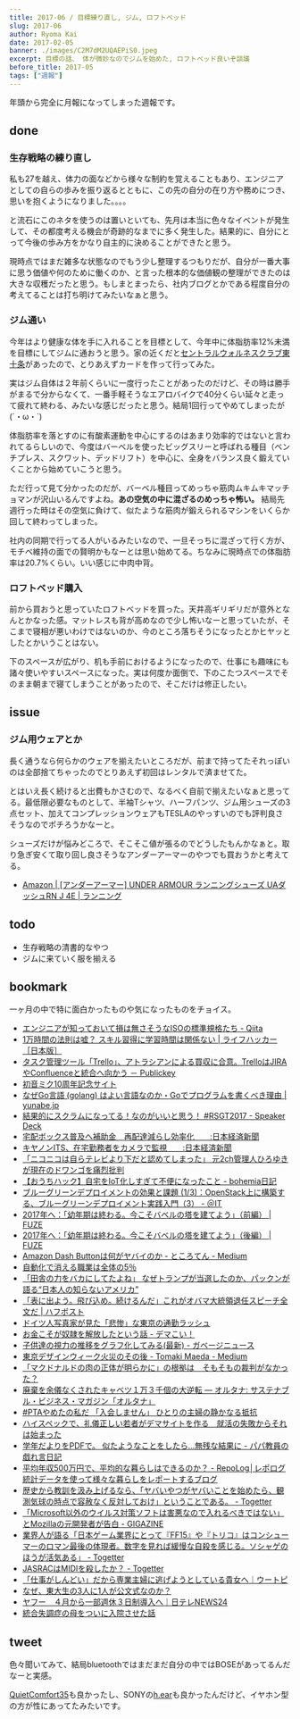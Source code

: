 ```yaml
---
title: 2017-06 / 目標練り直し, ジム, ロフトベッド
slug: 2017-06
author: Ryoma Kai
date: 2017-02-05
banner: ./images/C2M7dM2UQAEPiS0.jpeg
excerpt: 目標の話、 体が微妙なのでジムを始めた, ロフトベッド良いぞ談議
before_title: 2017-05
tags: ["週報"]
---
```


年頭から完全に月報になってしまった週報です。

done
----

###  生存戦略の練り直し

私も27を越え、体力の面などから様々な制約を覚えることもあり、エンジニアとしての自らの歩みを振り返るとともに、この先の自分の在り方や務めにつき、思いを抱くようになりました。。。。

と流石にこのネタを使うのは置いといても、先月は本当に色々なイベントが発生して、その都度考える機会が奇跡的なまでに多く発生した。結果的に、自分にとって今後の歩み方をかなり自主的に決めることができたと思う。

現時点ではまだ雑多な状態なのでもう少し整理するつもりだが、自分が一番大事に思う価値や何のために働くのか、と言った根本的な価値観の整理ができたのは大きな収穫だったと思う。もしまとまったら、社内ブログとかである程度自分の考えてることは打ち明けてみたいなぁと思う。

###  ジム通い

今年はより健康な体を手に入れることを目標として、今年中に体脂肪率12%未満を目標にしてジムに通おうと思う。家の近くだと[セントラルウォルネスクラブ東十条](https://www.central.co.jp/club/higashijujo/)があったので、とりあえずカードを作って行ってみた。

実はジム自体は２年前くらいに一度行ったことがあったのだけど、その時は勝手がまるで分からなくて、一番手軽そうなエアロバイクで40分くらい延々と走って疲れて終わる、みたいな感じだったと思う。結局1回行ってやめてしまったが(´・ω・`)　

体脂肪率を落とすのに有酸素運動を中心にするのはあまり効率的ではないと言われてるらしいので、今度はバーベルを使ったビッグスリーと呼ばれる種目（ベンチプレス、スクワット、デッドリフト）を中心に、全身をバランス良く鍛えていくことから始めていこうと思う。

ただ行って見て分かったのだが、バーベル種目ってめっちゃ筋肉ムキムキマッチョマンが沢山いるんですよね。**あの空気の中に混ざるのめっちゃ怖い。** 結局先週行った時はその空気に負けて、似たような筋肉が鍛えられるマシンをいくらか回して終わってしまった。

社内の同期で行ってる人がいるみたいなので、一旦そっちに混ざって行く方が、モチベ維持の面での賢明かもなーとは思い始めてる。ちなみに現時点での体脂肪率は20.7%くらい。いい感じに中肉中背。

###  ロフトベッド購入

<Tweet tweetLink="https://twitter.com/legnoh/status/820564931732832257" />

前から買おうと思っていたロフトベッドを買った。天井高ギリギリだが意外となんとかなった感。マットレスも背が高めなので少し怖いなーと思っていたが、そこまで寝相が悪いわけではないのか、今のところ落ちそうになったとかヒヤッとしたとかいうことはない。

下のスペースが広がり、机も手前におけるようになったので、仕事にも趣味にも諸々使いやすいスペースになった。実は何度か面倒で、下のこたつスペースでそのまま朝まで寝てしまうことがあったので、そこだけは修正したい。

issue
----

### ジム用ウェアとか

長く通うなら何らかのウェアを揃えたいところだが、前まで持ってたそれっぽいのは全部捨てちゃったのでとりあえず初回はレンタルで済ませてた。

とはいえ長く続けると出費もかさむので、なるべく自前で揃えたいなぁと思ってる。最低限必要なものとして、半袖Tシャツ、ハーフパンツ、ジム用シューズの3点セット、加えてコンプレッションウェアもTESLAのやっすいのでも評判良さそうなのでポチろうかなーと。

シューズだけが悩みどころで、そこそこ値が張るのでどうしたもんかなぁと。取り急ぎ安くて取り回し良さそうなアンダーアーマーのやつでも買おうかと考えてる。

- [Amazon \| \[アンダーアーマー\] UNDER ARMOUR ランニングシューズ UAダッシュRN J 4E \| ランニング](https://www.amazon.co.jp/dp/B01BL1HRPM/)

todo
----

- 生存戦略の清書的なやつ
- ジムに来ていく服を揃える

bookmark
----

一ヶ月の中で特に面白かったものや気になったものをチョイス。

- [エンジニアが知っておいて損は無さそうなISOの標準規格たち - Qiita](https://qiita.com/laqiiz/items/783c5442c49a91ef1a77)
- [1万時間の法則は嘘？ スキル習得に学習時間は関係ない | ライフハッカー［日本版］](https://www.lifehacker.jp/2019/05/10000-hour-rule-wrong-really-master-skill.html)
- [タスク管理ツール「Trello」、アトラシアンによる買収に合意。TrelloはJIRAやConfluenceと統合へ向かう － Publickey](https://www.publickey1.jp/blog/17/trellotrellojiraconfluence.html)
- [初音ミク10周年記念サイト](https://piapro.net/miku10th/)
- [なぜGo言語 (golang) はよい言語なのか・Goでプログラムを書くべき理由 | yunabe.jp](https://www.yunabe.jp/docs/why_golang_is_good.html)
- [結果的にスクラムになってる！なのがいいと思う！ #RSGT2017 - Speaker Deck](https://speakerdeck.com/bufferings/jie-guo-de-nisukuramuninatuteru-nafalsegaiitosi-u-number-rsgt2017)
- [宅配ボックス普及へ補助金　再配達減らし効率化　　:日本経済新聞](https://www.nikkei.com/article/DGXLASFS16H4F_W7A110C1MM8000/)
- [キヤノンITS、在宅勤務者をカメラで監視　　:日本経済新聞](https://www.nikkei.com/article/DGXMZO11735970W7A110C1X13000/)
- [「ニコニコは自らテレビより下だと認めてしまった」 元2ch管理人ひろゆきが現在のドワンゴを痛烈批判](https://originalnews.nico/7887)
- [【おうちハック】自宅をIoT化しすぎて不便になったこと - bohemia日記](http://bohemia.hatenablog.com/entry/2017/01/17/214620)
- [ブルーグリーンデプロイメントの効果と課題 (1/3)：OpenStack上に構築する、ブルーグリーンデプロイメント実践入門（3） - ＠IT](https://www.atmarkit.co.jp/ait/articles/1701/18/news020.html)
- [2017年へ：｢幼年期は終わる。今こそバベルの塔を建てよう｣（前編） | FUZE](https://www.fuze.dj/2017/01/2017-childhoods-end-build-the-babel.html)
- [2017年へ：｢幼年期は終わる。今こそバベルの塔を建てよう｣（後編） | FUZE](https://www.fuze.dj/2017/01/2017-childhoods-end-build-the-babel-2.html)
- [Amazon Dash Buttonは何がヤバイのか - ところてん - Medium](https://medium.com/@tokoroten/4fb29f42041d)
- [自動化で消える職業は全体の5％](https://blogos.com/article/206390/)
- [「田舎の力をバカにしてたよね」 なぜトランプが当選したのか、パックンが語る“日本人の知らないアメリカ”](https://www.buzzfeed.com/jp/daichi/pakkun-talk-about-trump)
- [「表に出よう。飛び込め。続けるんだ」これがオバマ大統領退任スピーチ全文だ | ハフポスト](https://www.huffingtonpost.jp/2017/01/19/obama_n_14265536.html)
- [ドイツ人写真家が見た「悲惨」な東京の通勤ラッシュ](https://www.imishin.jp/michael-wolf/)
- [お金こそが奴隷を解放したという話 - デマこい！](http://rootport.hateblo.jp/entry/2017/01/20/155023)
- [子供達の視力の推移をグラフ化してみる(最新) - ガベージニュース](http://www.garbagenews.net/archives/1868624.html)
- [東京デザインウィーク火災のその後 - Tomaki Maeda - Medium](https://medium.com/@tomakimaeda/7b5bb73ff60b)
- [「マクドナルドの肉の正体が明らかに」の根拠は　そもそもの裁判がなかった？](https://www.buzzfeed.com/jp/kantarosuzuki/mcdonalds-pinkslime-debunk)
- [廃棄を余儀なくされたキャベツ１万３千個の大逆転 — オルタナ: サステナブル・ビジネス・マガジン「オルタナ」](http://www.alterna.co.jp/20184)
- [#PTAやめたの私だ 「入会しません」 ひとりの主婦の静かなる抵抗](https://www.buzzfeed.com/jp/akikokobayashi/pta-yameta)
- [ハイスペックで、礼儀正しい若者がデマサイトを作る　就活の失敗からそれは始まった](https://www.buzzfeed.com/jp/daichi/fakenews-about-korea-interview)
- [学年だよりをPDFで。 似たようなことをしたら…無残な結果に - パパ教員の戯れ言日記](https://blog.edunote.jp/entry/2017/01/30/064158)
- [平均年収500万円で、平均的な暮らしはできるのか？ - RepoLog│レポログ 統計データを使って様々な暮らしをレポートするブログ](https://www.sekkachi.com/entry/Ave_income_Ave_living)
- [歴史から教訓を汲み上げるなら、「ヤバいやつがヤバいことを始めたら、観測気球の時点で容赦なく反対しておけ」ということである。 - Togetter](https://togetter.com/li/1075962)
- [「Microsoft以外のウイルス対策ソフトは害悪なので入れるべきではない」とMozillaの元開発者が告白 - GIGAZINE](https://gigazine.net/news/20170131-stop-using-antivirus/)
- [業界人が語る「日本ゲーム業界にとって『FF15』や『トリコ』はコンシューマーのロマン最後の体現者。数字を見れば緩慢な自殺を感じる。ソシャゲのほうが活気ある」 - Togetter](https://togetter.com/li/1076678)
- [JASRACはMIDIを殺したか？ - Togetter](https://togetter.com/li/1009875)
- [「仕事がしんどい」だから専業主婦に逃げようとしている貴女へ｜ウートピ](https://wotopi.jp/archives/49729)
- [なぜ、東大生の3人に1人が公文式なのか？](https://blogos.com/article/208387/)
- [ヤフー　４月から一部週休３日制導入へ｜日テレNEWS24](https://www.news24.jp/articles/2017/02/03/06353222.html)
- [統合失調症の母をついに入院させた話](https://anond.hatelabo.jp/20170203210126)

tweet
----

色々聞いてみて、結局bluetoothではまだまだ自分の中ではBOSEがあってるんだなーと実感。

[QuietComfort35](https://www.bose.co.jp/ja_jp/products/headphones/over_ear_headphones/quietcomfort-35-wireless.html)も良かったし、SONYの[h.ear](http://www.sony.jp/headphone/products/MDR-100ABN/)も良かったんだけど、イヤホン型の方が性にあってたみたいです。

<Tweet tweetLink="https://twitter.com/legnoh/status/826792753178648581" />
